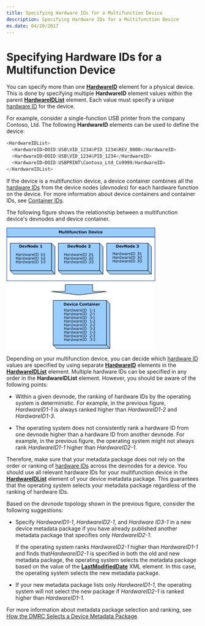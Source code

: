```yaml
---
title: Specifying Hardware IDs for a Multifunction Device
description: Specifying Hardware IDs for a Multifunction Device
ms.date: 04/20/2017
---
```


# Specifying Hardware IDs for a Multifunction Device


You can specify more than one [**HardwareID**](/previous-versions/windows/hardware/metadata/ff546114(v=vs.85)) element for a physical device. This is done by specifying multiple **HardwareID** element values within the parent [**HardwareIDList**](/previous-versions/windows/hardware/metadata/ff546121(v=vs.85)) element. Each value must specify a unique [hardware ID](hardware-ids.md) for the device.

For example, consider a single-function USB printer from the company Contoso, Ltd. The following **HardwareID** elements can be used to define the device:

```cpp
<HardwareIDList>
  <HardwareID>DOID:USB\VID_1234&PID_1234&REV_0000</HardwareID>
  <HardwareID>DOID:USB\VID_1234&PID_1234</HardwareID>
  <HardwareID>DOID:USBPRINT\Contoso_Ltd_Co9999/HardwareID>
</HardwareIDList>
```

If the device is a multifunction device, a device container combines all the [hardware IDs](hardware-ids.md) from the device nodes (*devnodes*) for each hardware function on the device. For more information about device containers and container IDs, see [Container IDs](container-ids.md).

The following figure shows the relationship between a multifunction device's devnodes and device container.

![diagram illustrating combining hardware ids from multiple devnodes into a single device container.](images/hardwareid.png)

Depending on your multifunction device, you can decide which [hardware ID](hardware-ids.md) values are specified by using separate [**HardwareID**](/previous-versions/windows/hardware/metadata/ff546114(v=vs.85)) elements in the [**HardwareIDList**](/previous-versions/windows/hardware/metadata/ff546121(v=vs.85)) element. Multiple hardware IDs can be specified in any order in the **HardwareIDList** element. However, you should be aware of the following points:

-   Within a given devnode, the ranking of hardware IDs by the operating system is deterministic. For example, in the previous figure, *HardwareID1-1* is always ranked higher than *HardwareID1-2* and *HardwareID1-3*.

-   The operating system does not consistently rank a hardware ID from one devnode higher than a hardware ID from another devnode. For example, in the previous figure, the operating system might not always rank *HardwareID1-1* higher than *HardwareID2-1*.

Therefore, make sure that your metadata package does not rely on the order or ranking of [hardware IDs](hardware-ids.md) across the devnodes for a device. You should use all relevant hardware IDs for your multifunction device in the [**HardwareIDList**](/previous-versions/windows/hardware/metadata/ff546121(v=vs.85)) element of your device metadata package. This guarantees that the operating system selects your metadata package regardless of the ranking of hardware IDs.

Based on the *devnode* topology shown in the previous figure, consider the following suggestions:

-   Specify *HardwareID1-1*, *HardwareID2-1,* and *Hardware ID3-1* in a new device metadata package if you have already published another metadata package that specifies only *HardwareID2-1*.

    If the operating system ranks *HardwareID2-1* higher than *HardwareID1-1* and finds that*HardwareID2-1* is specified in both the old and new metadata package, the operating system selects the metadata package based on the value of the [**LastModifiedDate**](/previous-versions/windows/hardware/metadata/ff548624(v=vs.85)) XML element. In this case, the operating system selects the new metadata package.

-   If your new metadata package lists only *HardwareID1-1*, the operating system will not select the new package if *HardwareID2-1* is ranked higher than *HardwareID1-1.*

For more information about metadata package selection and ranking, see [How the DMRC Selects a Device Metadata Package](how-the-dmrc-selects-a-device-metadata-package.md).

 

